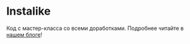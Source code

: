 # Instalike

Код с мастер-класса со всеми доработками.
Подробнее читайте в [нашем блоге](https://lk.codemika.ru/blog/instagram)!
